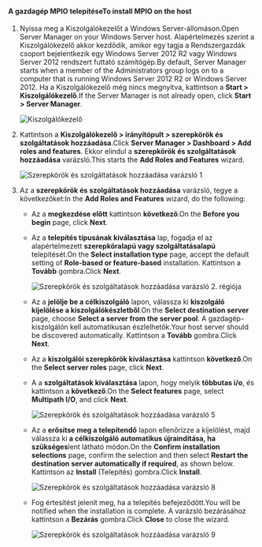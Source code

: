 #### <a name="to-install-mpio-on-the-host"></a><span data-ttu-id="ca024-101">A gazdagép MPIO telepítése</span><span class="sxs-lookup"><span data-stu-id="ca024-101">To install MPIO on the host</span></span>
1. <span data-ttu-id="ca024-102">Nyissa meg a Kiszolgálókezelőt a Windows Server-állomáson.</span><span class="sxs-lookup"><span data-stu-id="ca024-102">Open Server Manager on your Windows Server host.</span></span> <span data-ttu-id="ca024-103">Alapértelmezés szerint a Kiszolgálókezelő akkor kezdődik, amikor egy tagja a Rendszergazdák csoport bejelentkezik egy Windows Server 2012 R2 vagy Windows Server 2012 rendszert futtató számítógép.</span><span class="sxs-lookup"><span data-stu-id="ca024-103">By default, Server Manager starts when a member of the Administrators group logs on to a computer that is running Windows Server 2012 R2 or Windows Server 2012.</span></span> <span data-ttu-id="ca024-104">Ha a Kiszolgálókezelő még nincs megnyitva, kattintson a **Start > Kiszolgálókezelő**.</span><span class="sxs-lookup"><span data-stu-id="ca024-104">If the Server Manager is not already open, click **Start > Server Manager**.</span></span>
   
    ![Kiszolgálókezelő](./media/storsimple-install-mpio-windows-server/IC740997.png)
2. <span data-ttu-id="ca024-106">Kattintson a **Kiszolgálókezelő > irányítópult > szerepkörök és szolgáltatások hozzáadása**.</span><span class="sxs-lookup"><span data-stu-id="ca024-106">Click **Server Manager > Dashboard > Add roles and features**.</span></span> <span data-ttu-id="ca024-107">Ekkor elindul a **szerepkörök és szolgáltatások hozzáadása** varázsló.</span><span class="sxs-lookup"><span data-stu-id="ca024-107">This starts the **Add Roles and Features** wizard.</span></span>
   
    ![Szerepkörök és szolgáltatások hozzáadása varázsló 1](./media/storsimple-install-mpio-windows-server/IC740998.png)
3. <span data-ttu-id="ca024-109">Az a **szerepkörök és szolgáltatások hozzáadása** varázsló, tegye a következőket:</span><span class="sxs-lookup"><span data-stu-id="ca024-109">In the **Add Roles and Features** wizard, do the following:</span></span>
   
   * <span data-ttu-id="ca024-110">Az a **megkezdése előtt** kattintson **következő**.</span><span class="sxs-lookup"><span data-stu-id="ca024-110">On the **Before you begin** page, click **Next**.</span></span>
   * <span data-ttu-id="ca024-111">Az a **telepítés típusának kiválasztása** lap, fogadja el az alapértelmezett **szerepköralapú vagy szolgáltatásalapú** telepítését.</span><span class="sxs-lookup"><span data-stu-id="ca024-111">On the **Select installation type** page, accept the default setting of **Role-based or feature-based** installation.</span></span> <span data-ttu-id="ca024-112">Kattintson a **Tovább** gombra.</span><span class="sxs-lookup"><span data-stu-id="ca024-112">Click **Next**.</span></span>
     
       ![Szerepkörök és szolgáltatások hozzáadása varázsló 2. régiója](./media/storsimple-install-mpio-windows-server/IC740999.png)
   * <span data-ttu-id="ca024-114">Az a **jelölje be a célkiszolgáló** lapon, válassza ki **kiszolgáló kijelölése a kiszolgálókészletből**.</span><span class="sxs-lookup"><span data-stu-id="ca024-114">On the **Select destination server** page, choose **Select a server from the server pool**.</span></span> <span data-ttu-id="ca024-115">A gazdagép-kiszolgálón kell automatikusan észlelhetők.</span><span class="sxs-lookup"><span data-stu-id="ca024-115">Your host server should be discovered automatically.</span></span> <span data-ttu-id="ca024-116">Kattintson a **Tovább** gombra.</span><span class="sxs-lookup"><span data-stu-id="ca024-116">Click **Next**.</span></span>
   * <span data-ttu-id="ca024-117">Az a **kiszolgálói szerepkörök kiválasztása** kattintson **következő**.</span><span class="sxs-lookup"><span data-stu-id="ca024-117">On the **Select server roles** page, click **Next**.</span></span>
   * <span data-ttu-id="ca024-118">A a **szolgáltatások kiválasztása** lapon, hogy melyik **többutas i/o**, és kattintson a **következő**.</span><span class="sxs-lookup"><span data-stu-id="ca024-118">On the **Select features** page, select **Multipath I/O**, and click **Next**.</span></span>
     
       ![Szerepkörök és szolgáltatások hozzáadása varázsló 5](./media/storsimple-install-mpio-windows-server/IC741000.png)
   * <span data-ttu-id="ca024-120">Az a **erősítse meg a telepítendő** lapon ellenőrizze a kijelölést, majd válassza ki **a célkiszolgáló automatikus újraindítása, ha szükséges**lent látható módon.</span><span class="sxs-lookup"><span data-stu-id="ca024-120">On the **Confirm installation selections** page, confirm the selection and then select **Restart the destination server automatically if required**, as shown below.</span></span> <span data-ttu-id="ca024-121">Kattintson az **Install** (Telepítés) gombra.</span><span class="sxs-lookup"><span data-stu-id="ca024-121">Click **Install**.</span></span>
     
       ![Szerepkörök és szolgáltatások hozzáadása varázsló 8](./media/storsimple-install-mpio-windows-server/IC741001.png)
   * <span data-ttu-id="ca024-123">Fog értesítést jelenít meg, ha a telepítés befejeződött.</span><span class="sxs-lookup"><span data-stu-id="ca024-123">You will be notified when the installation is complete.</span></span> <span data-ttu-id="ca024-124">A varázsló bezárásához kattintson a **Bezárás** gombra.</span><span class="sxs-lookup"><span data-stu-id="ca024-124">Click **Close** to close the wizard.</span></span>
     
       ![Szerepkörök és szolgáltatások hozzáadása varázsló 9](./media/storsimple-install-mpio-windows-server/IC741002.png)

